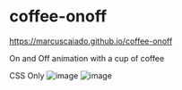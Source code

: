 # coffee-onoff

https://marcuscaiado.github.io/coffee-onoff

On and Off animation with a cup of coffee

CSS Only
![image](https://user-images.githubusercontent.com/92039896/189525521-96a7d2be-288e-48dc-98c9-8b9fba6a66b3.png)
![image](https://user-images.githubusercontent.com/92039896/189525526-7761cad2-a48e-473e-8c01-c95cd2abc319.png)

